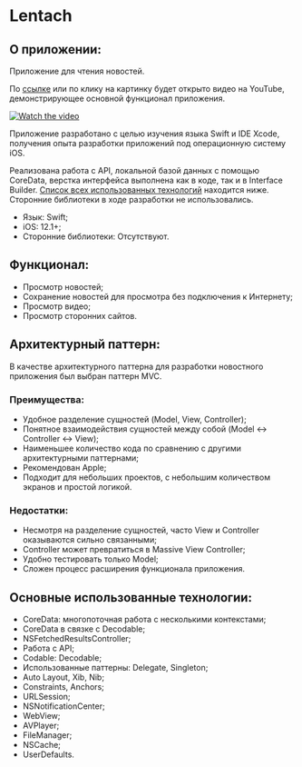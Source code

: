 # Lentach

##  О приложении:

Приложение для чтения новостей.

По [ссылке](https://youtu.be/ir7wL3lSqzA) или по клику на картинку будет открыто видео на YouTube, демонстрирующее основной функционал приложения.

[![Watch the video](https://imgur.com/z9Z7vEE.jpg)](https://youtu.be/ir7wL3lSqzA)

Приложение разработано с целью изучения языка Swift и IDE Xcode, получения опыта разработки приложений под операционную систему iOS.

Реализована работа с API, локальной базой данных с помощью CoreData, верстка интерфейса выполнена как в коде, так и в Interface Builder. [Список всех использованных технологий](#основные_использованные_технологии) находится ниже. Сторонние библиотеки в ходе разработки не использовались. 

- Язык: Swift;
- iOS: 12.1+;
- Сторонние библиотеки: Отсутствуют.

##  Функционал: 

- Просмотр новостей;
- Сохранение новостей для просмотра без подключения к Интернету;
- Просмотр видео;
- Просмотр сторонних сайтов.

## Архитектурный паттерн:

В качестве архитектурного паттерна для разработки новостного приложения был выбран паттерн MVC.

### Преимущества:

- Удобное разделение сущностей (Model, View, Controller);
- Понятное взаимодействия сущностей между собой (Model <-> Controller <-> View);
- Наименьшее количество кода по сравнению с другими архитектурными паттернами;
- Рекомендован Apple;
- Подходит для небольших проектов, с небольшим количеством экранов и простой логикой.

### Недостатки: 

- Несмотря на разделение сущностей, часто View и Controller оказываются сильно связанными;
- Controller может превратиться в Massive View Controller;
- Удобно тестировать только Model;
- Сложен процесс расширения функционала приложения. 

<a name="основные_использованные_технологии"></a> 
## Основные использованные технологии:

- CoreData: многопоточная работа с несколькими контекстами;
- CoreData в связке с Decodable;
- NSFetchedResultsController;
- Работа с API;
- Codable: Decodable;
- Использованные паттерны: Delegate, Singleton;
- Auto Layout, Xib, Nib;
- Constraints, Anchors;
- URLSession;
- NSNotificationCenter;
- WebView;
- AVPlayer;
- FileManager;
- NSCache;
- UserDefaults.

